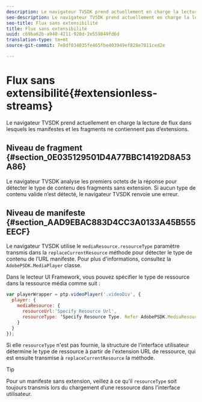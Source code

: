 ```yaml
---
description: Le navigateur TVSDK prend actuellement en charge la lecture de flux dans lesquels les manifestes et les fragments ne contiennent pas d’extensions.
seo-description: Le navigateur TVSDK prend actuellement en charge la lecture de flux dans lesquels les manifestes et les fragments ne contiennent pas d’extensions.
seo-title: Flux sans extensibilité
title: Flux sans extensibilité
uuid: c69ba62b-a940-4211-920d-2e559849fd6d
translation-type: tm+mt
source-git-commit: 7e8df034035fe465fbe403949ef828e7811ced2e

---
```



# Flux sans extensibilité{#extensionless-streams}

Le navigateur TVSDK prend actuellement en charge la lecture de flux dans lesquels les manifestes et les fragments ne contiennent pas d’extensions.

## Niveau de fragment {#section_0E035129501D4A77BBC14192D8A53A86}

Le navigateur TVSDK analyse les premiers octets de la réponse pour détecter le type de contenu des fragments sans extension. Si aucun type de contenu valide n’est détecté, le navigateur TVSDK renvoie une erreur.

## Niveau de manifeste {#section_AAD9EBAC883D4CC3A0133A45B555EECF}

Le navigateur TVSDK utilise le `mediaResource.resourceType` paramètre transmis dans la `replaceCurrentResource` méthode pour détecter le type de contenu de l’URL manifeste. Pour plus d&#39;informations, consultez la `AdobePSDK.MediaPlayer` classe.

Dans le lecteur UI Framework, vous pouvez spécifier le type de ressource dans la ressource média comme suit :

```js
var playerWrapper = ptp.videoPlayer('.videoDiv', { 
  player: { 
    mediaResource: { 
      resourceUrl:'Specify Resource Url', 
      resourceType: ‘Specify Resource Type. Refer AdobePSDK.MediaResourceType' 
    } 
  } 
}); 
```

Si elle `resourceType` n&#39;est pas fournie, la structure de l&#39;interface utilisateur détermine le type de ressource à partir de l&#39;extension URL de ressource, qui est ensuite transmise à `replaceCurrentResource` la méthode.

>[!TIP]
>
>Pour un manifeste sans extension, veillez à ce qu’il `resourceType` soit toujours transmis lors du chargement d’une ressource dans l’interface utilisateur.

